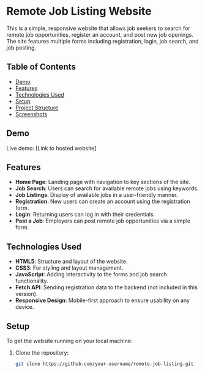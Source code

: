 # Remote Job Listing Website

This is a simple, responsive website that allows job seekers to search for remote job opportunities, register an account, and post new job openings. The site features multiple forms including registration, login, job search, and job posting.

## Table of Contents

- [Demo](#demo)
- [Features](#features)
- [Technologies Used](#technologies-used)
- [Setup](#setup)
- [Project Structure](#project-structure)
- [Screenshots](#screenshots)

## Demo

Live demo: [Link to hosted website]

## Features

- **Home Page**: Landing page with navigation to key sections of the site.
- **Job Search**: Users can search for available remote jobs using keywords.
- **Job Listings**: Display of available jobs in a user-friendly manner.
- **Registration**: New users can create an account using the registration form.
- **Login**: Returning users can log in with their credentials.
- **Post a Job**: Employers can post remote job opportunities via a simple form.

## Technologies Used

- **HTML5**: Structure and layout of the website.
- **CSS3**: For styling and layout management.
- **JavaScript**: Adding interactivity to the forms and job search functionality.
- **Fetch API**: Sending registration data to the backend (not included in this version).
- **Responsive Design**: Mobile-first approach to ensure usability on any device.

## Setup

To get the website running on your local machine:

1. Clone the repository:
   ```bash
   git clone https://github.com/your-username/remote-job-listing.git
